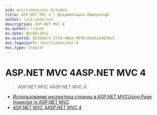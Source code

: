 ```yaml
---
uid: mvc/videos/mvc-4/index
title: ASP.NET MVC 4 | Документация Майкрософт
author: rick-anderson
description: ASP.NET MVC 4
ms.author: riande
ms.date: 06/04/2012
ms.assetid: 8130a6c9-2f54-48ba-90f6-0ba52e98f0af
msc.legacyurl: /mvc/videos/mvc-4
msc.type: chapter
---
```

<a name="aspnet-mvc-4"></a><span data-ttu-id="35d62-103">ASP.NET MVC 4</span><span class="sxs-lookup"><span data-stu-id="35d62-103">ASP.NET MVC 4</span></span>
====================
> <span data-ttu-id="35d62-104">ASP.NET MVC 4</span><span class="sxs-lookup"><span data-stu-id="35d62-104">ASP.NET MVC 4</span></span>


- [<span data-ttu-id="35d62-105">Использование инспектора страниц в ASP.NET MVC</span><span class="sxs-lookup"><span data-stu-id="35d62-105">Using Page Inspector in ASP.NET MVC</span></span>](using-page-inspector-in-aspnet-mvc.md)
- [<span data-ttu-id="35d62-106">ASP.NET MVC 4</span><span class="sxs-lookup"><span data-stu-id="35d62-106">ASP.NET MVC 4</span></span>](aspnet-mvc-4.md)
